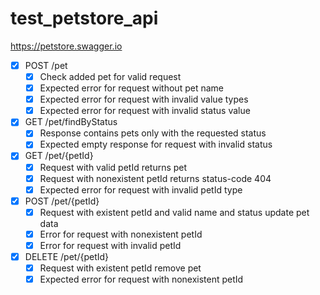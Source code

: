 # test_petstore_api
https://petstore.swagger.io

- [x] POST /pet
    - [x] Check added pet for valid request
    - [x] Expected error for request without pet name
    - [x] Expected error for request with invalid value types
    - [x] Expected error for request with invalid status value
- [x] GET /pet/findByStatus
    - [x] Response contains pets only with the requested status
    - [x] Expected empty response for request with invalid status
- [x] GET /pet/{petId}
    - [x] Request with valid petId returns pet
    - [x] Request with nonexistent petId returns status-code 404
    - [x] Expected error for request with invalid petId type
- [x] POST /pet/{petId}
    - [x] Request with existent petId and valid name and status update pet data
    - [x] Error for request with nonexistent petId
    - [x] Error for request with invalid petId
- [x] DELETE /pet/{petId}
    - [x] Request with existent petId remove pet
    - [x] Expected error for request with nonexistent petId
